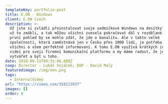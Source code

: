 ```yaml
---
templateKey: portfolio-post
title: E.ON - Windows
client: E.ON Czech
description: >-
  Už jste si zvládli přeinstalovat svoje sedmičkové Windows na desítky? V E.ONu
  už to zmákli, a tak můžou všichni zvesela pokračovat dál v rozdělané práci. Na
  první pohled by se mohlo zdát, že jde o banalitu. Ale v takto velké
  společnosti, která zaměstnává jen v Česku přes 1000 lidí, je potřeba, aby byli
  všichni o všem perfektně informovaní. K tomu E.ON využívá krátkých interních
  videí pro svoji firemní komunikační platformu a my máme radost, že je můžeme
  vytvářet a být u toho.
date: 2019-09-11T09:31:06.808Z
coop: Director - Lukáš Vojáček; DOP - David Malý
featuredimage: /img/eon.png
tags:
  - InternalVideo
url: "https://vimeo.com/358123937"
images: []
order: 0
---
```

